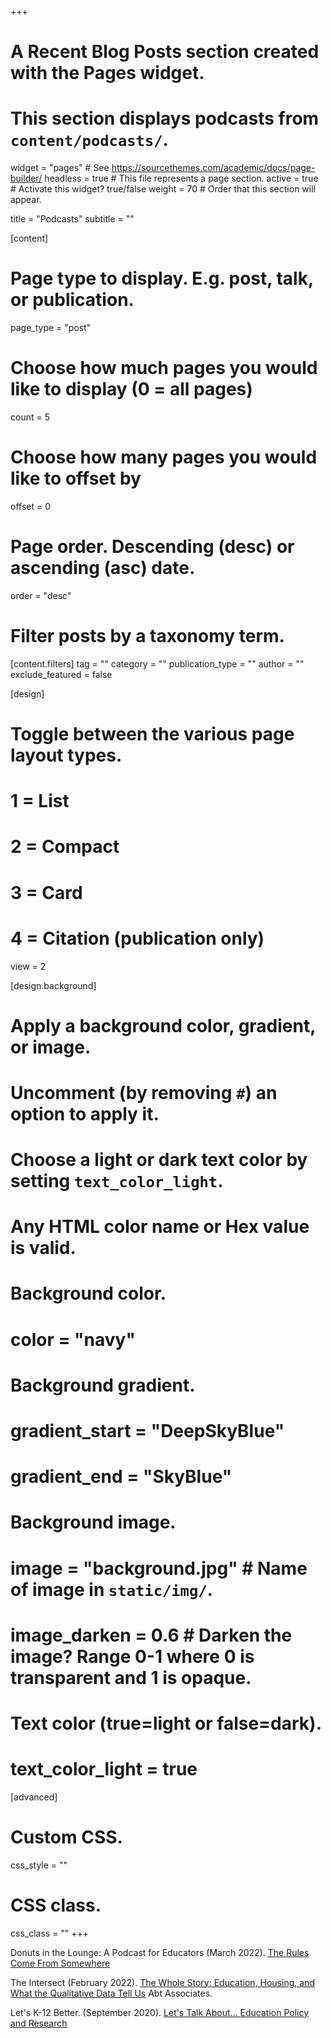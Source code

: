 +++
# A Recent Blog Posts section created with the Pages widget.
# This section displays podcasts from `content/podcasts/`.

widget = "pages"  # See https://sourcethemes.com/academic/docs/page-builder/
headless = true  # This file represents a page section.
active = true  # Activate this widget? true/false
weight = 70  # Order that this section will appear.

title = "Podcasts"
subtitle = ""

[content]
  # Page type to display. E.g. post, talk, or publication.
  page_type = "post"
  
  # Choose how much pages you would like to display (0 = all pages)
  count = 5
  
  # Choose how many pages you would like to offset by
  offset = 0

  # Page order. Descending (desc) or ascending (asc) date.
  order = "desc"

  # Filter posts by a taxonomy term.
  [content.filters]
    tag = ""
    category = ""
    publication_type = ""
    author = ""
    exclude_featured = false
  
[design]
  # Toggle between the various page layout types.
  #   1 = List
  #   2 = Compact
  #   3 = Card
  #   4 = Citation (publication only)
  view = 2
  
[design.background]
  # Apply a background color, gradient, or image.
  #   Uncomment (by removing `#`) an option to apply it.
  #   Choose a light or dark text color by setting `text_color_light`.
  #   Any HTML color name or Hex value is valid.
  
  # Background color.
  # color = "navy"
  
  # Background gradient.
  # gradient_start = "DeepSkyBlue"
  # gradient_end = "SkyBlue"
  
  # Background image.
  # image = "background.jpg"  # Name of image in `static/img/`.
  # image_darken = 0.6  # Darken the image? Range 0-1 where 0 is transparent and 1 is opaque.

  # Text color (true=light or false=dark).
  # text_color_light = true  
  
[advanced]
 # Custom CSS. 
 css_style = ""
 
 # CSS class.
 css_class = ""
+++

Donuts in the Lounge: A Podcast for Educators (March 2022). [The Rules Come From Somewhere](https://podcasts.apple.com/us/podcast/the-rules-come-from-somewhere-with-dr-cara-jackson/id1610942852?i=1000554854264) 

The Intersect (February 2022). [The Whole Story: Education, Housing, and What the Qualitative Data Tell Us](https://www.abtassociates.com/insights/podcast/the-whole-story-education-housing-and-what-the-qualitative-data-tell-us) Abt Associates. 

Let's K-12 Better. (September 2020). [Let's Talk About... Education Policy and Research](https://letsk12better.buzzsprout.com/1036873/5389156-let-s-talk-about-education-policy-and-research) 
